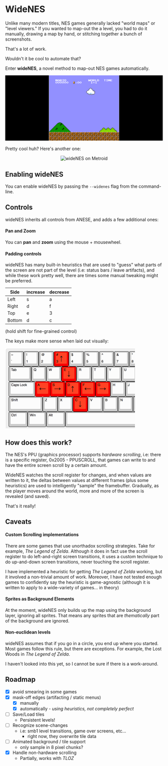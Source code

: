 # WideNES

Unlike many modern titles, NES games generally lacked "world maps" or "level
viewers." If you wanted to map-out the a level, you had to do it manually,
drawing a map by hand, or stitching together a bunch of screenshots.

That's a lot of work.

Wouldn't it be cool to automate that?

Enter **wideNES**, a novel method to map-out NES games automatically.

<p align="center">
  <img src="resources/web/wideNES_smb1.gif" alt="wideNES on SMB1">
</p>

Pretty cool huh? Here's another one:

<p align="center">
  <img src="resources/web/wideNES_metroid.gif" alt="wideNES on Metroid">
</p>

## Enabling wideNES

You can enable wideNES by passing the `--widenes` flag from the command-line.

## Controls

wideNES inherits all controls from ANESE, and adds a few additional ones:

#### Pan and Zoom

You can **pan** and **zoom** using the mouse + mousewheel.

#### Padding controls

wideNES has many built-in heuristics that are used to "guess" what parts of the
screen are not part of the level (i.e: status bars / leave artifacts), and while
these work pretty well, there are times some manual tweaking might be preferred.

 Side   | increase | decrease
--------|----------|-------
 Left   | s        | a
 Right  | d        | f
 Top    | e        | 3
 Bottom | d        | c

(hold shift for fine-grained control)

The keys make more sense when laid out visually:

<img height="256px" src="resources/web/wideNES_controls.png" alt="wideNES keyboard controls">

## How does this work?

The NES's PPU (graphics processor) supports _hardware scrolling_, i.e: there is
a specific register, 0x2005 - PPUSCROLL, that games can write to and have the
entire screen scroll by a certain amount.

WideNES watches the scroll register for changes, and when values are written to
it, the deltas between values at different frames (plus some heuristics) are
used to intelligently "sample" the framebuffer. Gradually, as the player moves
around the world, more and more of the screen is revealed (and saved).

That's it really!

## Caveats

#### Custom Scrolling implementations

There are some games that use unorthadox scrolling strategies. Take for example,
_The Legend of Zelda_. Although it does in fact use the scroll register to do
left-and-right screen transitions, it uses a custom technique to do up-and-down
screen transitions, never touching the scroll register.

I have implemented a heuristic for getting _The Legend of Zelda_ working, but it
involved a non-trivial amount of work. Moreover, I have not tested enough games
to confidently say the heuristic is game-agnostic (although it is written to
apply to a wide-variety of games... in theory)

#### Sprites as Background Elements

At the moment, wideNES only builds up the map using the background layer,
ignoring all sprites. That means any sprites that are _thematically_ part of the
background are ignored.

#### Non-euclidean levels

wideNES assumes that if you go in a circle, you end up where you started.
Most games follow this rule, but there are exceptions. For example, the Lost
Woods in _The Legend of Zelda_.

I haven't looked into this yet, so I cannot be sure if there is a work-around.

## Roadmap

- [x] avoid smearing in some games
- [x] mask-off edges (artifacting / static menus)
  - [x] manually
  - [x] automatically - _using heuristics, not completely perfect_
- [ ] Save/Load tiles
  - Persistent levels!
- [ ] Recognize scene-changes
  - i.e: smb1 level transitions, game over screens, etc...
    - right now, they overwrite tile data
- [ ] Animated background / tile support
  - only sample in 8 pixel chunks?
- [x] Handle non-hardware scrolling
  - Partially, works with _TLOZ_
